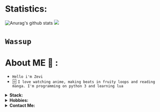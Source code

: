 # Statistics:
![Anurag's github stats](https://github-readme-stats.vercel.app/api?username=LilZevi&show_icons=true&theme=dark)
![](https://komarev.com/ghpvc/?username=LilZevi&color=000000&style=plastic&label=viewers)

# `Wassup`
# About ME 💬 :
- `Hello i'm Zevi`
- 🃟 `I love watching anime, making beats in fruity loops and reading manga. I'm programming on python 3 and learning lua`
<details>
  <summary><b>Stack: </b></summary>
<p align="center">
</p>

![python](https://img.shields.io/badge/-python-black?style=for-the-badge&logo=python&logoColor=white&labelColor=000000)
![nodejs](https://img.shields.io/badge/-node.js-black?style=for-the-badge&logo=node.js&logoColor=white&labelColor=000000)
![github](https://img.shields.io/badge/-github-black?style=for-the-badge&logo=github&logoColor=white&labelColor=000000)
![git](https://img.shields.io/badge/-git-black?style=for-the-badge&logo=git&logoColor=white&labelColor=000000)

</details>

<details>
  <summary><b>Hobbies: </b></summary>
<p align="center">
</p>

![watchinganime](https://img.shields.io/badge/-1.Watching%20Anime-black?style=for-the-badge&logo=null&logoColor=white&labelColor=000000)

![gaming](https://img.shields.io/badge/-2.Gaming-black?style=for-the-badge&logo=null&logoColor=white&labelColor=000000)

![makingbeats](https://img.shields.io/badge/-3.Making%20Beats-black?style=for-the-badge&logo=null&logoColor=white&labelColor=000000)

![codingprogramming](https://img.shields.io/badge/-4.Coding/Programming-black?style=for-the-badge&logo=null&logoColor=white&labelColor=000000)

![readingmanga](https://img.shields.io/badge/-5.Reading%20Manga-black?style=for-the-badge&logo=null&logoColor=white&labelColor=000000)

</details>

<details>
  <summary><b>Contact Me: </b></summary>
<p align="center">
</p>

- `YouTube: https://www.youtube.com/channel/UCJ61JlXJckmO6yJr8BDRuGQ`
- `Telegram: @katharzis`

</details>
